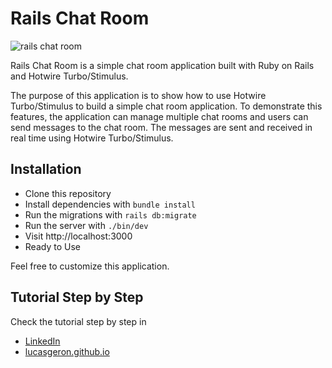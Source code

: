 # Rails Chat Room

![rails chat room](https://i.ibb.co/VNTQvTd/Tab-Rails-Chat-Room-Post-2.gif)

Rails Chat Room is a simple chat room application built with Ruby on Rails and Hotwire Turbo/Stimulus.

The purpose of this application is to show how to use Hotwire Turbo/Stimulus to build a simple chat room application.
To demonstrate this features, the application can manage multiple chat rooms and users can send messages to the chat room.
The messages are sent and received in real time using Hotwire Turbo/Stimulus.

## Installation
  - Clone this repository
  - Install dependencies with `bundle install`
  - Run the migrations with `rails db:migrate`
  - Run the server with `./bin/dev`	
  - Visit http://localhost:3000
  - Ready to Use

Feel free to customize this application.

## Tutorial Step by Step

Check the tutorial step by step in 
- [LinkedIn](#)
- [lucasgeron.github.io](https://lucasgeron.github.io/2023/09/19/rails-chat-room.html)

